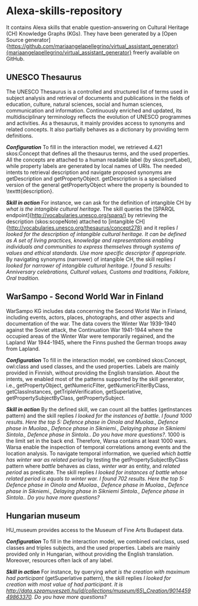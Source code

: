 # Alexa-skills-repository
It contains Alexa skills that enable question-answering on Cultural Heritage (CH) Knowledge Graphs (KGs).
They have been generated by a [Open Source generator]{https://github.com/mariaangelapellegrino/virtual_assistant_generator}{mariaangelapellegrino/virtual_assistant_generator} freerly available on GitHub.

## UNESCO Thesaurus
The UNESCO Thesaurus is a controlled and structured list of terms used in subject analysis and retrieval of documents and publications in the fields of education, culture, natural sciences, social and human sciences, communication and information. Continuously enriched and updated, its multidisciplinary terminology reflects the evolution of UNESCO programmes and activities. As a thesaurus, it mainly provides access to synonyms and related concepts. It also partially behaves as a dictionary by providing term definitions.

__*Configuration*__
To fill in the interaction model, we retrieved 4.421 skos:Concept that defines all the thesaurus terms, and the used properties. All the concepts are attached to a human readable label (by skos:prefLabel), while property labels are generated by local names of URIs. 
The needed intents to retrieval description and navigate proposed synonyms are getDescription and getPropertyObject. getDescription is a specialised version of the general getPropertyObject where the property is bounded to \texttt{description}. 

__*Skill in action*__
For instance, we can ask for the definition of intangible CH by _what is the intangible cultural heritage_. The skill queries the [SPARQL endpoint]{http://vocabularies.unesco.org/sparq/} by retrieving the description (skos:scopeNote) attached to [intangible CH]{http://vocabularies.unesco.org/thesaurus/concept278} and it replies _I looked for the description of intangible cultural heritage. It can be defined as A set of living practices, knowledge and representations enabling individuals and communities to express themselves through systems of values and ethical standards. Use more specific descriptor if appropriate._ By navigating synonyms (narrower) of intangible CH, the skill replies _I looked for narrower of intangible cultural heritage. I found 5 results: Anniversary celebrations, Cultural values, Customs and traditions, Folklore, Oral tradition._

## WarSampo - Second World War in Finland
WarSampo KG includes data concerning the Second World War in Finland, including events, actors, places, photographs, and other aspects and documentation of the war. The data covers the Winter War 1939-1940 against the Soviet attack, the Continuation War 1941-1944 where the occupied areas of the Winter War were temporarily regained, and the Lapland War 1944-1945, where the Finns pushed the German troops away from Lapland.

__*Configuration*__
To fill in the interaction model, we combined skos:Concept, owl:class and used classes, and the used properties. Labels are mainly provided in Finnish, without providing the English translation. About the intents, we enabled most of the patterns supported by the skill generator, i.e., getPropertyObject, getNumericFilter, getNumericFilterByClass, getClassInstances, getTripleVerification, getSuperlative, getPropertySubjectByClass, getPropertySubject.

__*Skill in action*__
By the defined skill, we can count all the battles (getInstances pattern) and the skill replies _I looked for the instances of battle. I found 1000 results. Here the top 5: Defence phase in Oinola and Muolaa., Defence phase in Muolaa., Defence phase in Sikniemi., Delaying phase in Sikniemi Sintola., Defence phase in Sintola.. Do you have more questions?_. 1000 is the limit set in the back end. Therefore, Warsa contains at least 1000 wars. Warsa enable the inspection of temporal correlations among events and the location analysis. To navigate temporal information, we queried _which battle has winter war as related period_ by testing the getPropertySubjectByClass pattern where _battle_ behaves as class, _winter war_ as entity, and _related period_ as predicate. The skill replies _I looked for instances of battle whose related period is equals to winter war. I found 702 results. Here the top 5: Defence phase in Oinola and Muolaa., Defence phase in Muolaa., Defence phase in Sikniemi., Delaying phase in Sikniemi Sintola., Defence phase in Sintola.. Do you have more questions?_

## Hungarian museum
HU\_museum provides access to the Museum of Fine Arts Budapest data.

__*Configuration*__
To fill in the interaction model, we combined owl:class, used classes and triples subjects, and the used properties. Labels are mainly provided only in Hungarian, without providing the English translation. Moreover, resources often lack of any label. 

__*Skill in action*__ 
For instance, by querying _what is the creation with maximum had participant_ (getSuperlative pattern), the skill replies _I looked for creation with most value of had participant. It is http://data.szepmuveszeti.hu/id/collections/museum/65\_Creation/901445949863370. Do you have more questions?_ 


